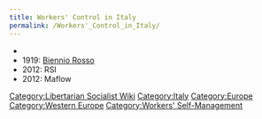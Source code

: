 ```yaml
---
title: Workers' Control in Italy
permalink: /Workers'_Control_in_Italy/
---
```


-
- 1919: [Biennio Rosso](Biennio_Rosso "wikilink")
- 2012: RSI
- 2012: Maflow

[Category:Libertarian Socialist
Wiki](Category:Libertarian_Socialist_Wiki "wikilink")
[Category:Italy](Category:Italy "wikilink")
[Category:Europe](Category:Europe "wikilink") [Category:Western
Europe](Category:Western_Europe "wikilink") [Category:Workers'
Self-Management](Category:Workers'_Self-Management "wikilink")